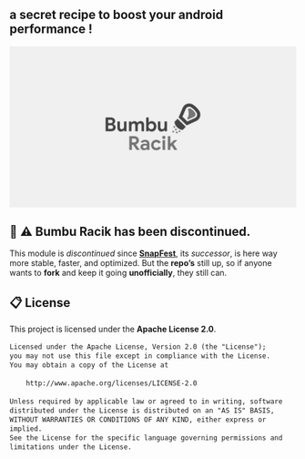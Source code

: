 ## a secret recipe to boost your android performance !
<img align="center" width="800" src="./assets/bumbu_racik.webp">

## 🧂 ⚠️ Bumbu Racik has been discontinued.
This module is *discontinued* since [**SnapFest**](https://github.com/al4uu/snapfest.git), its *successor*, is here way more stable, faster, and optimized. But the **repo’s** still up, so if anyone wants to **fork** and keep it going **unofficially**, they still can.

## 📋 License
This project is licensed under the **Apache License 2.0**. 
```text
Licensed under the Apache License, Version 2.0 (the "License");
you may not use this file except in compliance with the License.
You may obtain a copy of the License at

    http://www.apache.org/licenses/LICENSE-2.0

Unless required by applicable law or agreed to in writing, software
distributed under the License is distributed on an "AS IS" BASIS,
WITHOUT WARRANTIES OR CONDITIONS OF ANY KIND, either express or implied.
See the License for the specific language governing permissions and
limitations under the License.
